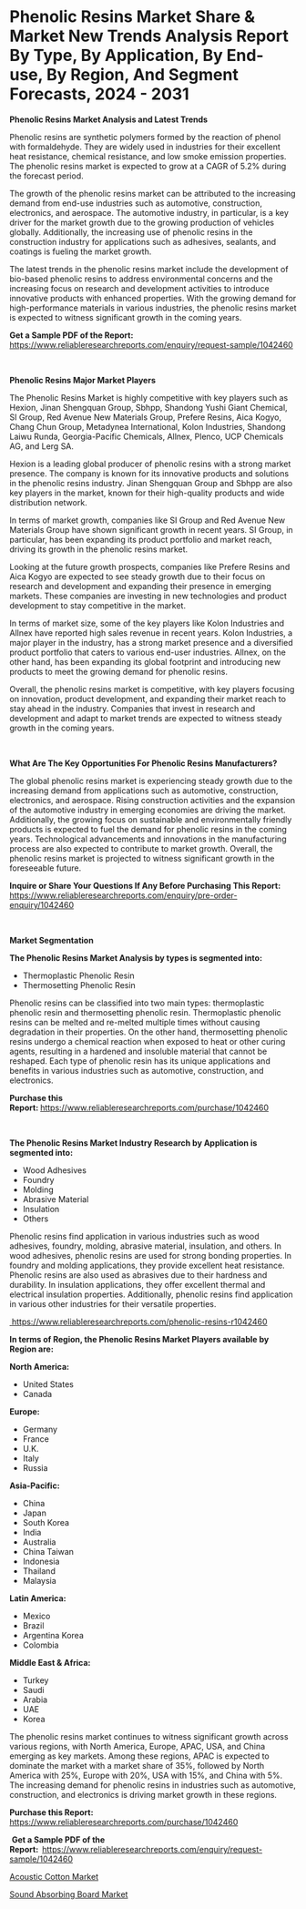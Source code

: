 <p><h1>Phenolic Resins Market Share & Market New Trends Analysis Report By Type, By Application, By End-use, By Region, And Segment Forecasts, 2024 - 2031</h1></p><p><strong>Phenolic Resins Market Analysis and Latest Trends</strong></p>
<p><p>Phenolic resins are synthetic polymers formed by the reaction of phenol with formaldehyde. They are widely used in industries for their excellent heat resistance, chemical resistance, and low smoke emission properties. The phenolic resins market is expected to grow at a CAGR of 5.2% during the forecast period.</p><p>The growth of the phenolic resins market can be attributed to the increasing demand from end-use industries such as automotive, construction, electronics, and aerospace. The automotive industry, in particular, is a key driver for the market growth due to the growing production of vehicles globally. Additionally, the increasing use of phenolic resins in the construction industry for applications such as adhesives, sealants, and coatings is fueling the market growth.</p><p>The latest trends in the phenolic resins market include the development of bio-based phenolic resins to address environmental concerns and the increasing focus on research and development activities to introduce innovative products with enhanced properties. With the growing demand for high-performance materials in various industries, the phenolic resins market is expected to witness significant growth in the coming years.</p></p>
<p><strong>Get a Sample PDF of the Report:&nbsp;</strong> <a href="https://www.reliableresearchreports.com/enquiry/request-sample/1042460">https://www.reliableresearchreports.com/enquiry/request-sample/1042460</a></p>
<p>&nbsp;</p>
<p><strong>Phenolic Resins Major Market Players</strong></p>
<p><p>The Phenolic Resins Market is highly competitive with key players such as Hexion, Jinan Shengquan Group, Sbhpp, Shandong Yushi Giant Chemical, SI Group, Red Avenue New Materials Group, Prefere Resins, Aica Kogyo, Chang Chun Group, Metadynea International, Kolon Industries, Shandong Laiwu Runda, Georgia-Pacific Chemicals, Allnex, Plenco, UCP Chemicals AG, and Lerg SA.</p><p>Hexion is a leading global producer of phenolic resins with a strong market presence. The company is known for its innovative products and solutions in the phenolic resins industry. Jinan Shengquan Group and Sbhpp are also key players in the market, known for their high-quality products and wide distribution network.</p><p>In terms of market growth, companies like SI Group and Red Avenue New Materials Group have shown significant growth in recent years. SI Group, in particular, has been expanding its product portfolio and market reach, driving its growth in the phenolic resins market.</p><p>Looking at the future growth prospects, companies like Prefere Resins and Aica Kogyo are expected to see steady growth due to their focus on research and development and expanding their presence in emerging markets. These companies are investing in new technologies and product development to stay competitive in the market.</p><p>In terms of market size, some of the key players like Kolon Industries and Allnex have reported high sales revenue in recent years. Kolon Industries, a major player in the industry, has a strong market presence and a diversified product portfolio that caters to various end-user industries. Allnex, on the other hand, has been expanding its global footprint and introducing new products to meet the growing demand for phenolic resins.</p><p>Overall, the phenolic resins market is competitive, with key players focusing on innovation, product development, and expanding their market reach to stay ahead in the industry. Companies that invest in research and development and adapt to market trends are expected to witness steady growth in the coming years.</p></p>
<p>&nbsp;</p>
<p><strong>What Are The Key Opportunities For Phenolic Resins Manufacturers?</strong></p>
<p><p>The global phenolic resins market is experiencing steady growth due to the increasing demand from applications such as automotive, construction, electronics, and aerospace. Rising construction activities and the expansion of the automotive industry in emerging economies are driving the market. Additionally, the growing focus on sustainable and environmentally friendly products is expected to fuel the demand for phenolic resins in the coming years. Technological advancements and innovations in the manufacturing process are also expected to contribute to market growth. Overall, the phenolic resins market is projected to witness significant growth in the foreseeable future.</p></p>
<p><strong>Inquire or Share Your Questions If Any Before Purchasing This Report:</strong> <a href="https://www.reliableresearchreports.com/enquiry/pre-order-enquiry/1042460">https://www.reliableresearchreports.com/enquiry/pre-order-enquiry/1042460</a></p>
<p>&nbsp;</p>
<p><strong>Market Segmentation</strong></p>
<p><strong>The Phenolic Resins Market Analysis by types is segmented into:</strong></p>
<p><ul><li>Thermoplastic Phenolic Resin</li><li>Thermosetting Phenolic Resin</li></ul></p>
<p><p>Phenolic resins can be classified into two main types: thermoplastic phenolic resin and thermosetting phenolic resin. Thermoplastic phenolic resins can be melted and re-melted multiple times without causing degradation in their properties. On the other hand, thermosetting phenolic resins undergo a chemical reaction when exposed to heat or other curing agents, resulting in a hardened and insoluble material that cannot be reshaped. Each type of phenolic resin has its unique applications and benefits in various industries such as automotive, construction, and electronics.</p></p>
<p><strong>Purchase this Report:&nbsp;</strong><a href="https://www.reliableresearchreports.com/purchase/1042460">https://www.reliableresearchreports.com/purchase/1042460</a></p>
<p>&nbsp;</p>
<p><strong>The Phenolic Resins Market Industry Research by Application is segmented into:</strong></p>
<p><ul><li>Wood Adhesives</li><li>Foundry</li><li>Molding</li><li>Abrasive Material</li><li>Insulation</li><li>Others</li></ul></p>
<p><p>Phenolic resins find application in various industries such as wood adhesives, foundry, molding, abrasive material, insulation, and others. In wood adhesives, phenolic resins are used for strong bonding properties. In foundry and molding applications, they provide excellent heat resistance. Phenolic resins are also used as abrasives due to their hardness and durability. In insulation applications, they offer excellent thermal and electrical insulation properties. Additionally, phenolic resins find application in various other industries for their versatile properties.</p></p>
<p><a href="https://www.reliableresearchreports.com/phenolic-resins-r1042460">&nbsp;https://www.reliableresearchreports.com/phenolic-resins-r1042460</a></p>
<p><strong>In terms of Region, the Phenolic Resins Market Players available by Region are:</strong></p>
<p>
    <p> <strong> North America: </strong>
        <ul>
            <li>United States</li>
            <li>Canada</li>
        </ul>
        </p> 
    <p> <strong> Europe: </strong>
        <ul>
            <li>Germany</li>
            <li>France</li>
            <li>U.K.</li>
            <li>Italy</li>
            <li>Russia</li>
        </ul>
        </p> 
    <p> <strong> Asia-Pacific: </strong>
        <ul>
            <li>China</li>
            <li>Japan</li>
            <li>South Korea</li>
            <li>India</li>
            <li>Australia</li>
            <li>China Taiwan</li>
            <li>Indonesia</li>
            <li>Thailand</li>
            <li>Malaysia</li>
        </ul>
        </p> 
    <p> <strong> Latin America: </strong>
        <ul>
            <li>Mexico</li>
            <li>Brazil</li>
            <li>Argentina Korea</li>
            <li>Colombia</li>
        </ul>
        </p> 
    <p> <strong> Middle East & Africa: </strong>
        <ul>
            <li>Turkey</li>
            <li>Saudi</li>
            <li>Arabia</li>
            <li>UAE</li>
            <li>Korea</li>
        </ul>
    </p>
    </p>
<p><p>The phenolic resins market continues to witness significant growth across various regions, with North America, Europe, APAC, USA, and China emerging as key markets. Among these regions, APAC is expected to dominate the market with a market share of 35%, followed by North America with 25%, Europe with 20%, USA with 15%, and China with 5%. The increasing demand for phenolic resins in industries such as automotive, construction, and electronics is driving market growth in these regions.</p></p>
<p><strong>Purchase this Report: </strong><a href="https://www.reliableresearchreports.com/purchase/1042460">https://www.reliableresearchreports.com/purchase/1042460</a></p>
<p>&nbsp;<strong>Get a Sample PDF of the Report:&nbsp;&nbsp;</strong><a href="https://www.reliableresearchreports.com/enquiry/request-sample/1042460">https://www.reliableresearchreports.com/enquiry/request-sample/1042460</a></p>
<p><strong></strong></p>
<p><p><a href="https://github.com/theanastasiyah/Market-Research-Report-List-1/blob/main/acoustic-cotton-market.md">Acoustic Cotton Market</a></p><p><a href="https://github.com/khlifeservices/Market-Research-Report-List-1/blob/main/sound-absorbing-board-market.md">Sound Absorbing Board Market</a></p></p>